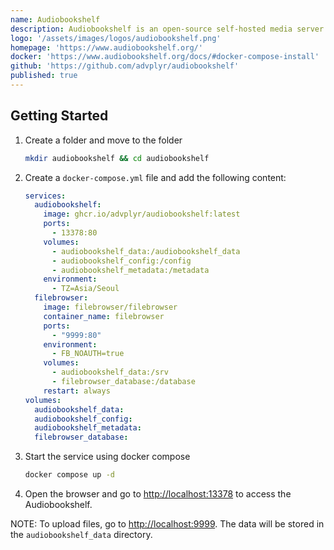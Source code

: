 ```yaml
---
name: Audiobookshelf
description: Audiobookshelf is an open-source self-hosted media server for your audiobooks and podcasts.
logo: '/assets/images/logos/audiobookshelf.png'
homepage: 'https://www.audiobookshelf.org/'
docker: 'https://www.audiobookshelf.org/docs/#docker-compose-install'
github: 'https://github.com/advplyr/audiobookshelf'
published: true
---
```


## Getting Started

1. Create a folder and move to the folder
    ```bash
    mkdir audiobookshelf && cd audiobookshelf
    ```
2. Create a `docker-compose.yml` file and add the following content:
    ```yaml [docker-compose.yml]
    services:
      audiobookshelf:
        image: ghcr.io/advplyr/audiobookshelf:latest
        ports:
          - 13378:80
        volumes:
          - audiobookshelf_data:/audiobookshelf_data
          - audiobookshelf_config:/config
          - audiobookshelf_metadata:/metadata
        environment:
          - TZ=Asia/Seoul
      filebrowser:
        image: filebrowser/filebrowser
        container_name: filebrowser
        ports:
          - "9999:80"
        environment:
          - FB_NOAUTH=true
        volumes:
          - audiobookshelf_data:/srv
          - filebrowser_database:/database
        restart: always
    volumes:
      audiobookshelf_data:
      audiobookshelf_config:
      audiobookshelf_metadata:
      filebrowser_database:

    ```
3. Start the service using docker compose
    ```bash
    docker compose up -d
    ```
4. Open the browser and go to [http://localhost:13378](http://localhost:13378) to access the Audiobookshelf.

NOTE: To upload files, go to [http://localhost:9999](http://localhost:9999). The data will be stored in the `audiobookshelf_data` directory.